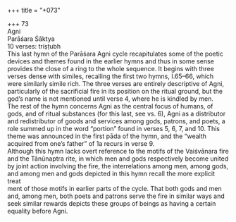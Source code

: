 +++
title = "+073"

+++
73  
Agni  
Parāśara Śāktya  
10 verses: triṣṭubh  
This last hymn of the Parāśara Agni cycle recapitulates some of the poetic devices  and themes found in the earlier hymns and thus in some sense provides the close of  a ring to the whole sequence. It begins with three verses dense with similes, recalling  the first two hymns, I.65–66, which were similarly simile rich. The three verses are  entirely descriptive of Agni, particularly of the sacrificial fire in its position on the  ritual ground, but the god’s name is not mentioned until verse 4, where he is kindled  by men.  
The rest of the hymn concerns Agni as the central focus of humans, of gods, and  of ritual substances (for this last, see vs. 6), Agni as a distributor and redistributor  of goods and services among gods, patrons, and poets, a role summed up in the  word “portion” found in verses 5, 6, 7, and 10. This theme was announced in the  first pāda of the hymn, and the “wealth acquired from one’s father” of 1a recurs in  verse 9.  
Although this hymn lacks overt reference to the motifs of the Vaiśvānara  fire and the Tānūnaptra rite, in which men and gods respectively become united  by joint action involving the fire, the interrelations among men, among gods,  and among men and gods depicted in this hymn recall the more explicit treat  
ment of those motifs in earlier parts of the cycle. That both gods and men  and, among men, both poets and patrons serve the fire in similar ways and  seek similar rewards depicts these groups of beings as having a certain equality  before Agni.  
